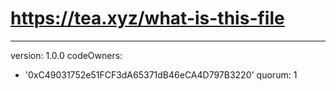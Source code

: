 # https://tea.xyz/what-is-this-file
---
version: 1.0.0
codeOwners:
  - '0xC49031752e51FCF3dA65371dB46eCA4D797B3220'
quorum: 1

